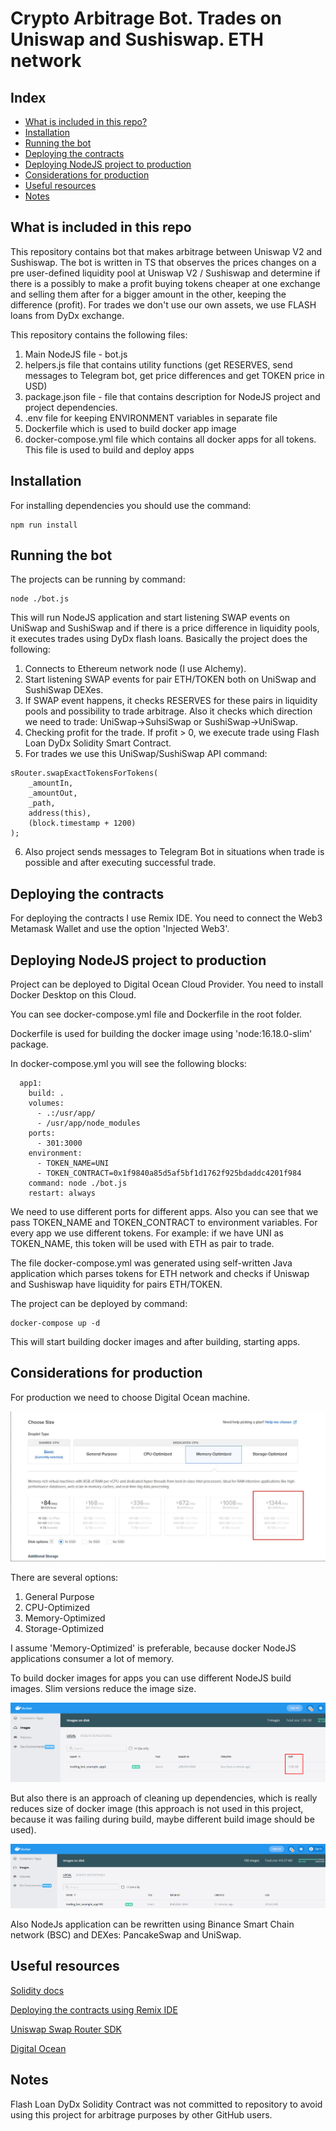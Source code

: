 # Crypto Arbitrage Bot. Trades on Uniswap and Sushiswap. ETH network

## Index
+ [What is included in this repo?](https://github.com/6eer/arbitrage-bot-uniswap-sushiswap#what-is-included-in-this-repo)
+ [Installation](https://github.com/6eer/arbitrage-bot-uniswap-sushiswap#installation)
+ [Running the bot](https://github.com/6eer/arbitrage-bot-uniswap-sushiswap#running-the-bot)
+ [Deploying the contracts](https://github.com/6eer/arbitrage-bot-uniswap-sushiswap#deploying-the-contracts)
+ [Deploying NodeJS project to production](https://github.com/6eer/arbitrage-bot-uniswap-sushiswap#deploying-nodejs-project-to-production)
+ [Considerations for production](https://github.com/6eer/arbitrage-bot-uniswap-sushiswap#considerations-for-production)
+ [Useful resources](https://github.com/6eer/arbitrage-bot-uniswap-sushiswap#useful-resources)
+ [Notes](https://github.com/6eer/arbitrage-bot-uniswap-sushiswap#notes)

## What is included in this repo
This repository contains bot that makes arbitrage between Uniswap V2 and Sushiswap.
The bot is written in TS that observes the prices changes on a pre user-defined liquidity pool at Uniswap V2 / Sushiswap and determine if there is a possibly to make a profit buying tokens cheaper at one exchange and selling them after for a bigger amount in the other, keeping the difference (profit).
For trades we don't use our own assets, we use FLASH loans from DyDx exchange.

This repository contains the following files:
1. Main NodeJS file - bot.js
2. helpers.js file that contains utility functions (get RESERVES, send messages to Telegram bot, get price differences and get TOKEN price in USD)
3. package.json file - file that contains description for NodeJS project and project dependencies.
4. .env file for keeping ENVIRONMENT variables in separate file
5. Dockerfile which is used to build docker app image
6. docker-compose.yml file which contains all docker apps for all tokens. This file is used to build and deploy apps

## Installation
For installing dependencies you should use the command:
```
npm run install
```

## Running the bot
The projects can be running by command:
```
node ./bot.js
```
This will run NodeJS application and start listening SWAP events on UniSwap and SushiSwap and if there is a price difference in liquidity pools, it executes trades using DyDx flash loans.
Basically the project does the following:
1. Connects to Ethereum network node (I use Alchemy).
2. Start listening SWAP events for pair ETH/TOKEN both on UniSwap and SushiSwap DEXes.
3. If SWAP event happens, it checks RESERVES for these pairs in liquidity pools and possibility to trade arbitrage. Also it checks which direction we need to trade: UniSwap->SuhsiSwap or SushiSwap->UniSwap.
4. Checking profit for the trade. If profit > 0, we execute trade using Flash Loan DyDx Solidity Smart Contract.
5. For trades we use this UniSwap/SushiSwap API command:
```
sRouter.swapExactTokensForTokens(
    _amountIn,
    _amountOut,
    _path,
    address(this),
    (block.timestamp + 1200)
);
```

6. Also project sends messages to Telegram Bot in situations when trade is possible and after executing successful trade.

## Deploying the contracts
For deploying the contracts I use Remix IDE. You need to connect the Web3 Metamask Wallet and use the option 'Injected Web3'.

## Deploying NodeJS project to production
Project can be deployed to Digital Ocean Cloud Provider. You need to install Docker Desktop on this Cloud.

You can see docker-compose.yml file and Dockerfile in the root folder.

Dockerfile is used for building the docker image using 'node:16.18.0-slim' package.

In docker-compose.yml you will see the following blocks:
```
  app1:
    build: .
    volumes:
      - .:/usr/app/
      - /usr/app/node_modules
    ports:
      - 301:3000
    environment:
      - TOKEN_NAME=UNI
      - TOKEN_CONTRACT=0x1f9840a85d5af5bf1d1762f925bdaddc4201f984
    command: node ./bot.js
    restart: always
```

We need to use different ports for different apps. Also you can see that we pass TOKEN_NAME and TOKEN_CONTRACT to environment variables.
For every app we use different tokens. For example: if we have UNI as TOKEN_NAME, this token will be used with ETH as pair to trade.

The file docker-compose.yml was generated using self-written Java application which parses tokens for ETH network and checks if Uniswap and Sushiswap have liquidity for pairs ETH/TOKEN.

The project can be deployed by command:
```
docker-compose up -d
```
This will start building docker images and after building, starting apps.

## Considerations for production
For production we need to choose Digital Ocean machine.

![Digital Ocean Machines](./docs/images/digital_ocean_machines.jpg)

There are several options:
1. General Purpose
2. CPU-Optimized
3. Memory-Optimized
4. Storage-Optimized

I assume 'Memory-Optimized' is preferable, because docker NodeJS applications consumer a lot of memory.

To build docker images for apps you can use different NodeJS build images. Slim versions reduce the image size.

![Reduced size of docker image](./docs/images/docker_image_node_slim_production_size.png)

But also there is an approach of cleaning up dependencies, which is really reduces size of docker image (this approach is not used in this project, because it was failing during build, maybe different build image should be used).

![Reduced size of docker image by cleaning up dependencies](./docs/images/docker_image_node_sllim_clean_up_dependencies.png)

Also NodeJs application can be rewritten using Binance Smart Chain network (BSC) and DEXes: PancakeSwap and UniSwap.

## Useful resources

[Solidity docs](https://docs.soliditylang.org/en/v0.8.5/)

[Deploying the contracts using Remix IDE](https://remix-ide.readthedocs.io/en/latest/create_deploy.html)

[Uniswap Swap Router SDK](https://docs.uniswap.org/contracts/v2/reference/smart-contracts/router-02)

[Digital Ocean](https://www.digitalocean.com/)

## Notes
Flash Loan DyDx Solidity Contract was not committed to repository to avoid using this project for arbitrage purposes by other GitHub users.